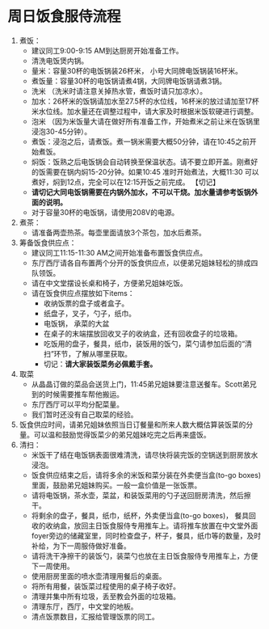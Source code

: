 # 周日饭食服侍流程
1. 煮饭：
    + 建议同工9:00-9:15 AM到达厨房开始准备工作。
    + 清洗电饭煲内锅。
    + 量米：容量30杯的电饭锅装26杯米， 小号大同牌电饭锅装16杯米。
    + 煮饭量：容量30杯的电饭锅请煮4锅，大同牌电饭锅请煮3锅。
    + 洗米  （洗米时请注意关掉热水管，煮饭时请只加凉水）。
    + 加水：26杯米的饭锅请加水至27.5杯的水位线，16杯米的放过请加至17杯米水位线。加水量还在调整过程中，请大家及时根据米饭软硬进行调整。
    + 泡米 （因为米饭量大请在做好所有准备工作，开始煮米之前让米在饭锅里浸泡30-45分钟）。
    + 煮饭：浸泡之后，请煮饭。煮一锅米需要大概50分钟，请在10:45之前开始煮饭。
    + 焖饭：饭熟之后电饭锅会自动转换至保温状态。请不要立即开盖。刚煮好的饭需要在锅内焖15-20分钟。如果10:45 准时开始煮法，大概11:30 可以煮好，焖到12点，完全可以在12:15开饭之前完成。
    【切记】
    + **请切记大同电饭锅需要在内锅外加水，不可以干烧。加水量请参考饭锅外面的说明。**
    + 对于容量30杯的电饭锅，请使用208V的电源。
2. 煮茶：
    + 请准备两壶热茶。每壶里面请放3个茶包，加水后煮茶。
3. 筹备饭食供应点：
    + 建议同工11:15-11:30 AM之间开始准备布置饭食供应点。
    + 东厅西厅请各自布置两个分开的饭食供应点，以便弟兄姐妹轻松的排成四队领饭。
    + 请在中文堂摆设长桌和椅子，方便弟兄姐妹吃饭。
    + 请在饭食供应点摆放如下items：
        + 收纳饭票的盘子或者盒子。
        + 纸盘子，叉子，勺子，纸巾。
        + 电饭锅， 承菜的大盆
        + 在桌子的末端摆放回收叉子的收纳盒，还有回收盘子的垃圾箱。
        + 吃饭用的盘子，餐具，纸巾，装饭用的饭勺，菜勺请参加后面的“清扫”环节，了解从哪里获取。
        + 切记：**请大家装饭菜务必佩戴手套。**
4. 取菜
    + 从晶晶订做的菜品会送货上门，11:45弟兄姐妹要注意送餐车。Scott弟兄到的时候需要推车帮他搬运。
    + 东厅西厅可以平均分配菜量。
    + 我们暂时还没有自己取菜的经验。
5. 饭食供应时间，请弟兄姐妹依照当日订餐量和所来人数大概估算装饭菜的分量。可以温和鼓励觉得饭菜少的弟兄姐妹吃完之后再来盛饭。
6. 清扫：    
    + 米饭干了结在电饭锅表面很难清洗，请尽快将装完饭的空锅送到厨房放水浸泡。
    + 饭食供应结束之后，请将多余的米饭和菜分装在外卖便当盒(to-go boxes)里面，鼓励弟兄姐妹购买。一般一盒价值是一张饭票。
    + 请将电饭锅，茶水壶，菜盆，和装饭菜用的勺子送回厨房清洗，然后擦干。
    + 将剩余的盘子，餐具，纸巾，纸杯，外卖便当盒(to-go boxes)， 餐具回收的收纳盒，放回主日饭食服侍专用推车上。请将推车放置在中文堂外面foyer旁边的储藏室里，同时检查盘子，杯子，餐具，纸巾等的数量，及时补给，为下一周服侍做好准备。
    + 请将洗干净擦干的装饭勺，装菜勺也放在主日饭食服侍专用推车上，方便下一周使用。
    + 使用厨房里面的喷水壶清理用餐后的桌面。
    + 将所有用餐，装饭菜过程使用的桌子椅子收好。
    + 清理并集中所有垃圾，丢至教会外面的垃圾箱。
    + 清理东厅，西厅，中文堂的地板。
    + 清点饭票数目，汇报给管理饭票的同工。

